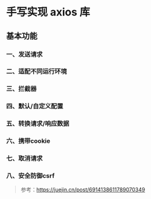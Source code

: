 # 手写实现 axios 库
## 基本功能
### 一、发送请求

### 二、适配不同运行环境

### 三、拦截器

### 四、默认/自定义配置

### 五、转换请求/响应数据

### 六、携带cookie

### 七、取消请求

### 八、安全防御csrf



> 参考：https://juejin.cn/post/6914138611789070349